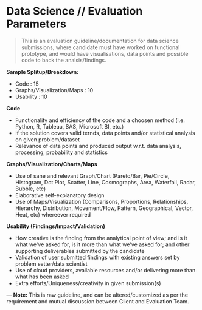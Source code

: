 # Data Science // Evaluation Parameters

> This is an evaluation guideline/documentation for data science submissions, where candidate must have worked on functional prototype, and would have visualisations, data points and possible code to back the analsis/findings.

**Sample Splitup/Breakdown:**

* Code : 15
* Graphs/Visualization/Maps : 10
* Usability : 10

**Code**

- Functionality and efficiency of the code and a choosen method (i.e. Python, R, Tableau, SAS, Microsoft BI, etc.)
- If the solution covers valid ternds, data points and/or statistical analysis on given problem/dataset
- Relevance of data points and produced output w.r.t. data analysis, processing, probability and statistics

**Graphs/Visualization/Charts/Maps**

- Use of sane and relevant Graph/Chart (Pareto/Bar, Pie/Circle, Histogram, Dot Plot, Scatter, Line, Cosmographs, Area, Waterfall, Radar, Bubble, etc)
- Elaborative self-explanatory design
- Use of Maps/Visualization (Comparisons, Proportions, Relationships, Hierarchy, Distribution, Movement/Flow, Pattern, Geographical, Vector, Heat, etc) whereever required

**Usability (Findings/Impact/Validation)**

- How creative is the finding from the analytical point of view; and is it what we've asked for, is it more than what we've asked for; and other supporting deliverables submitted by the candidate
- Validation of user submitted findings with existing answers set by problem setter/data scientist
- Use of cloud providers, available resources and/or delivering more than what has been asked
- Extra efforts/Uniqueness/creativity in given submission(s)

— **Note:** This is raw guideline, and can be altered/customized as per the requirement and mutual discussion between Client and Evaluation Team.



